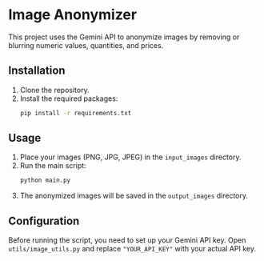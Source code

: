 # Image Anonymizer

This project uses the Gemini API to anonymize images by removing or blurring numeric values, quantities, and prices.

## Installation

1.  Clone the repository.
2.  Install the required packages:
    ```bash
    pip install -r requirements.txt
    ```

## Usage

1.  Place your images (PNG, JPG, JPEG) in the `input_images` directory.
2.  Run the main script:
    ```bash
    python main.py
    ```
3.  The anonymized images will be saved in the `output_images` directory.

## Configuration

Before running the script, you need to set up your Gemini API key. Open `utils/image_utils.py` and replace `"YOUR_API_KEY"` with your actual API key.

